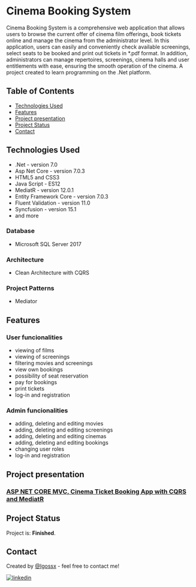 # Cinema Booking System
Cinema Booking System is a comprehensive web application that allows users to browse the current offer of cinema film offerings, book tickets online and manage the cinema from the administrator level.
In this application, users can easily and conveniently check available screenings, select seats to be booked and print out tickets in *.pdf format.
In addition, administrators can manage repertoires, screenings, cinema halls and user entitlements with ease, ensuring the smooth operation of the cinema.
A project created to learn programming on the .Net platform.

## Table of Contents
* [Technologies Used](#technologies-used)
* [Features](#features)
* [Project presentation](#project-presentation)
* [Project Status](#project-status)
* [Contact](#contact)

## Technologies Used
- .Net - version 7.0
- Asp Net Core - version 7.0.3
- HTML5 and CSS3
- Java Script - ES12
- MediatR - version 12.0.1
- Entity Framework Core - version 7.0.3
- Fluent Validation - version 11.0
- Syncfusion - version 15.1
- and more

### Database
- Microsoft SQL Server 2017
  
### Architecture 
- Clean Architecture with CQRS

### Project Patterns
- Mediator

## Features

### User funcionalities
- viewing of films
- viewing of screenings
- filtering movies and screenings
- view own bookings
- possibility of seat reservation
- pay for bookings
- print tickets
- log-in and registration

### Admin funcionalities
- adding, deleting and editing movies
- adding, deleting and editing screenings
- adding, deleting and editing cinemas
- adding, deleting and editing bookings
- changing user roles
- log-in and registration

## Project presentation

### [ASP NET CORE MVC, Cinema Ticket Booking App with CQRS and MediatR](https://www.youtube.com/watch?v=JWXmKoB8IEk)



## Project Status
Project is: **Finished**.

## Contact
Created by [@Igossx](https://www.github.com/igossx) - feel free to contact me!

[![linkedin](https://img.shields.io/badge/linkedin-0A66C2?style=for-the-badge&logo=linkedin&logoColor=white)](https://www.linkedin.com/in/igor-tarasinski) 
